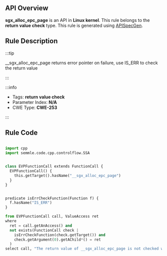 ---
---


## API Overview
**sgx_alloc_epc_page** is an API in **Linux kernel**. This rule belongs to the **return value check** type. This rule is generated using [APISpecGen](../../tools/APISpecGen).
## Rule Description

:::tip

__sgx_alloc_epc_page returns error pointer on failure, use IS_ERR to check the return value

:::

:::info

- Tags: **return value check**
- Parameter Index: **N/A**
- CWE Type: **CWE-253**

:::

## Rule Code
```python

import cpp
import semmle.code.cpp.controlflow.SSA


class EVPFunctionCall extends FunctionCall {
  EVPFunctionCall() {
    this.getTarget().hasName("__sgx_alloc_epc_page")
  }
}


predicate isErrCheckFunction(Function f) {
  f.hasName("IS_ERR") 
}

from EVPFunctionCall call, ValueAccess ret
where
  ret = call.getAnAccess() and
  not exists(FunctionCall check |
    isErrCheckFunction(check.getTarget()) and
    check.getArgument(0).getAChild*() = ret
  )
select call, "The return value of __sgx_alloc_epc_page is not checked with IS_ERR."
    
```